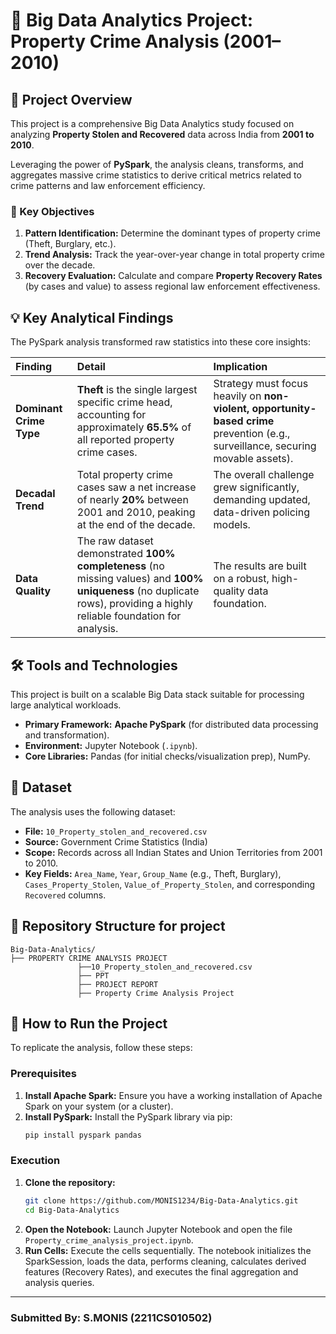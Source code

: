 
# 📘 Big Data Analytics Project: Property Crime Analysis (2001–2010)

[](https://www.python.org/)
[](https://spark.apache.org/docs/latest/api/python/index.html)
[](https://opensource.org/licenses/MIT)

## 🌟 Project Overview

This project is a comprehensive Big Data Analytics study focused on analyzing **Property Stolen and Recovered** data across India from **2001 to 2010**.

Leveraging the power of **PySpark**, the analysis cleans, transforms, and aggregates massive crime statistics to derive critical metrics related to crime patterns and law enforcement efficiency.

### 🎯 Key Objectives

1.  **Pattern Identification:** Determine the dominant types of property crime (Theft, Burglary, etc.).
2.  **Trend Analysis:** Track the year-over-year change in total property crime over the decade.
3.  **Recovery Evaluation:** Calculate and compare **Property Recovery Rates** (by cases and value) to assess regional law enforcement effectiveness.

## 💡 Key Analytical Findings

The PySpark analysis transformed raw statistics into these core insights:

| Finding | Detail | Implication |
| :--- | :--- | :--- |
| **Dominant Crime Type** | **Theft** is the single largest specific crime head, accounting for approximately **65.5%** of all reported property crime cases. | Strategy must focus heavily on **non-violent, opportunity-based crime** prevention (e.g., surveillance, securing movable assets). |
| **Decadal Trend** | Total property crime cases saw a net increase of nearly **20%** between 2001 and 2010, peaking at the end of the decade. | The overall challenge grew significantly, demanding updated, data-driven policing models. |
| **Data Quality** | The raw dataset demonstrated **100% completeness** (no missing values) and **100% uniqueness** (no duplicate rows), providing a highly reliable foundation for analysis. | The results are built on a robust, high-quality data foundation. |

## 🛠️ Tools and Technologies

This project is built on a scalable Big Data stack suitable for processing large analytical workloads.

  * **Primary Framework:** **Apache PySpark** (for distributed data processing and transformation).
  * **Environment:** Jupyter Notebook (`.ipynb`).
  * **Core Libraries:** Pandas (for initial checks/visualization prep), NumPy.

## 💾 Dataset

The analysis uses the following dataset:

  * **File:** `10_Property_stolen_and_recovered.csv`
  * **Source:** Government Crime Statistics (India)
  * **Scope:** Records across all Indian States and Union Territories from 2001 to 2010.
  * **Key Fields:** `Area_Name`, `Year`, `Group_Name` (e.g., Theft, Burglary), `Cases_Property_Stolen`, `Value_of_Property_Stolen`, and corresponding `Recovered` columns.

## 📁 Repository Structure for project

```
Big-Data-Analytics/
├── PROPERTY CRIME ANALYSIS PROJECT 
               ├──10_Property_stolen_and_recovered.csv
               ├── PPT
               ├── PROJECT REPORT
               ├── Property Crime Analysis Project
```

## 🚀 How to Run the Project

To replicate the analysis, follow these steps:

### Prerequisites

1.  **Install Apache Spark:** Ensure you have a working installation of Apache Spark on your system (or a cluster).
2.  **Install PySpark:** Install the PySpark library via pip:
    ```bash
    pip install pyspark pandas
    ```

### Execution

1.  **Clone the repository:**
    ```bash
    git clone https://github.com/MONIS1234/Big-Data-Analytics.git
    cd Big-Data-Analytics
    ```
2.  **Open the Notebook:** Launch Jupyter Notebook and open the file `Property_crime_analysis_project.ipynb`.
3.  **Run Cells:** Execute the cells sequentially. The notebook initializes the SparkSession, loads the data, performs cleaning, calculates derived features (Recovery Rates), and executes the final aggregation and analysis queries.

-----

### **Submitted By:** S.MONIS (2211CS010502)
